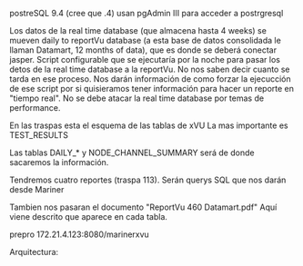postreSQL 9.4 (cree que .4)
usan pgAdmin III para acceder a postrgresql

Los datos de la real time database (que almacena hasta 4 weeks) se mueven daily to reportVu database (a esta base de datos consolidada le llaman Datamart, 12 months of data), que es donde se deberá conectar jasper.
Script configurable que se ejecutaría por la noche para pasar los detos de la real time database a la reportVu. 
No nos saben decir cuanto se tarda en ese proceso. Nos darán información de como forzar la ejecucción de ese script por si quisieramos tener información para hacer un reporte en "tiempo real". 
No se debe atacar la real time database por temas de performance.


En las traspas esta el esquema de las tablas de xVU
La mas importante es TEST_RESULTS

Las tablas DAILY_* y NODE_CHANNEL_SUMMARY será de donde sacaremos la información.

Tendremos cuatro reportes (traspa 113). Serán querys SQL que nos darán desde Mariner


Tambien nos pasaran el documento "ReportVu 460 Datamart.pdf"
Aquí viene descrito que aparece en cada tabla.



prepro
172.21.4.123:8080/marinerxvu


Arquitectura:

